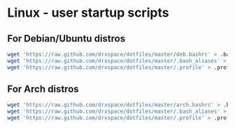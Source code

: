 Linux - user startup scripts
============================

For Debian/Ubuntu distros
-------------------------
```bash
wget 'https://raw.github.com/drxspace/dotfiles/master/deb.bashrc' > .bashrc
wget 'https://raw.github.com/drxspace/dotfiles/master/.bash_aliases' > .bash_aliases
wget 'https://raw.github.com/drxspace/dotfiles/master/.profile' > .profile
```

For Arch distros
----------------
```bash
wget 'https://raw.github.com/drxspace/dotfiles/master/arch.bashrc' > .bashrc
wget 'https://raw.github.com/drxspace/dotfiles/master/.bash_aliases' > .bash_aliases
wget 'https://raw.github.com/drxspace/dotfiles/master/.profile' > .profile
```

